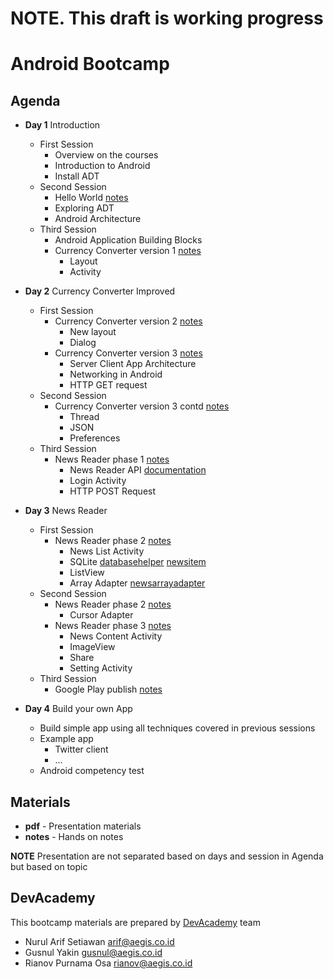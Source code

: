 
# NOTE. This draft is working progress

# Android Bootcamp

## Agenda

* **Day 1** Introduction
    *   First Session
        *   Overview on the courses
        *   Introduction to Android
        *   Install ADT
    *   Second Session
        *   Hello World [notes](notes/helloworld.md)
        *   Exploring ADT
        *   Android Architecture
    *   Third Session
        *   Android Application Building Blocks
        *   Currency Converter version 1 [notes](notes/currency1.md)
            *   Layout
            *   Activity

* **Day 2** Currency Converter Improved
    *   First Session 
        *   Currency Converter version 2 [notes](notes/currency1.md)
            *   New layout
            *   Dialog
        *   Currency Converter version 3 [notes](notes/currency2.md)
            *   Server Client App Architecture
            *   Networking in Android
            *   HTTP GET request
    *   Second Session
        *   Currency Converter version 3 contd [notes](notes/currency2.md)
            *   Thread
            *   JSON
            *   Preferences
    *   Third Session
        *   News Reader phase 1 [notes](notes/newsreader1.md)
            *   News Reader API [documentation](https://github.com/devacademy/newsreader)
            *   Login Activity
            *   HTTP POST Request

* **Day 3** News Reader
    *   First Session
        *   News Reader phase 2 [notes](notes/newsreader2.md)
            *   News List Activity
            *   SQLite [databasehelper](notes/databasehelper.md) [newsitem](notes/newsitem.md)
            *   ListView
            *   Array Adapter [newsarrayadapter](notes/newsarrayadapter.md) 
    *   Second Session
        *   News Reader phase 2 [notes](notes/newsreader2.md)
            *   Cursor Adapter
        *   News Reader phase 3 [notes](notes/newsreader3.md)
            *   News Content Activity
            *   ImageView
            *   Share
            *   Setting Activity
    *   Third Session
        * Google Play publish [notes](notes/publish.md)

* **Day 4** Build your own App
    *   Build simple app using all techniques covered in previous sessions
    *   Example app
        *   Twitter client
        *   ...
    *   Android competency test
            
## Materials

* **pdf** - Presentation materials
* **notes** - Hands on notes 

**NOTE** Presentation are not separated based on days and session in Agenda but based on topic

## DevAcademy

This bootcamp materials are prepared by [DevAcademy](http://devacademy.co.id) team

* Nurul Arif Setiawan <arif@aegis.co.id>
* Gusnul Yakin <gusnul@aegis.co.id>
* Rianov Purnama Osa <rianov@aegis.co.id>
